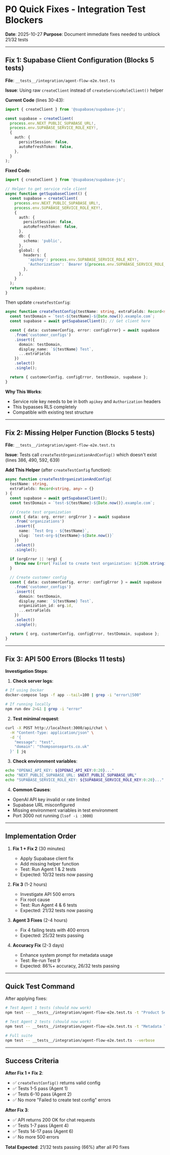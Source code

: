 # P0 Quick Fixes - Integration Test Blockers

**Date**: 2025-10-27
**Purpose**: Document immediate fixes needed to unblock 21/32 tests

---

## Fix 1: Supabase Client Configuration (Blocks 5 tests)

**File**: `__tests__/integration/agent-flow-e2e.test.ts`

**Issue**: Using raw `createClient` instead of `createServiceRoleClient()` helper

**Current Code** (lines 30-43):
```typescript
import { createClient } from '@supabase/supabase-js';

const supabase = createClient(
  process.env.NEXT_PUBLIC_SUPABASE_URL!,
  process.env.SUPABASE_SERVICE_ROLE_KEY!,
  {
    auth: {
      persistSession: false,
      autoRefreshToken: false,
    },
  }
);
```

**Fixed Code**:
```typescript
import { createClient } from '@supabase/supabase-js';

// Helper to get service role client
async function getSupabaseClient() {
  const supabase = createClient(
    process.env.NEXT_PUBLIC_SUPABASE_URL!,
    process.env.SUPABASE_SERVICE_ROLE_KEY!,
    {
      auth: {
        persistSession: false,
        autoRefreshToken: false,
      },
      db: {
        schema: 'public',
      },
      global: {
        headers: {
          'apikey': process.env.SUPABASE_SERVICE_ROLE_KEY!,
          'Authorization': `Bearer ${process.env.SUPABASE_SERVICE_ROLE_KEY!}`,
        },
      },
    }
  );
  return supabase;
}
```

Then update `createTestConfig`:
```typescript
async function createTestConfig(testName: string, extraFields: Record<string, any> = {}) {
  const testDomain = `test-${testName}-${Date.now()}.example.com`;
  const supabase = await getSupabaseClient(); // Get client here

  const { data: customerConfig, error: configError} = await supabase
    .from('customer_configs')
    .insert({
      domain: testDomain,
      display_name: `${testName} Test`,
      ...extraFields
    })
    .select()
    .single();

  return { customerConfig, configError, testDomain, supabase };
}
```

**Why This Works**:
- Service role key needs to be in both `apikey` and `Authorization` headers
- This bypasses RLS completely
- Compatible with existing test structure

---

## Fix 2: Missing Helper Function (Blocks 5 tests)

**File**: `__tests__/integration/agent-flow-e2e.test.ts`

**Issue**: Tests call `createTestOrganizationAndConfig()` which doesn't exist (lines 386, 490, 592, 639)

**Add This Helper** (after `createTestConfig` function):
```typescript
async function createTestOrganizationAndConfig(
  testName: string,
  extraFields: Record<string, any> = {}
) {
  const supabase = await getSupabaseClient();
  const testDomain = `test-${testName}-${Date.now()}.example.com`;

  // Create test organization
  const { data: org, error: orgError } = await supabase
    .from('organizations')
    .insert({
      name: `Test Org - ${testName}`,
      slug: `test-org-${testName}-${Date.now()}`
    })
    .select()
    .single();

  if (orgError || !org) {
    throw new Error(`Failed to create test organization: ${JSON.stringify(orgError)}`);
  }

  // Create customer config
  const { data: customerConfig, error: configError } = await supabase
    .from('customer_configs')
    .insert({
      domain: testDomain,
      display_name: `${testName} Test`,
      organization_id: org.id,
      ...extraFields
    })
    .select()
    .single();

  return { org, customerConfig, configError, testDomain, supabase };
}
```

---

## Fix 3: API 500 Errors (Blocks 11 tests)

**Investigation Steps**:

1. **Check server logs**:
```bash
# If using Docker
docker-compose logs -f app --tail=100 | grep -i "error\|500"

# If running locally
npm run dev 2>&1 | grep -i "error"
```

2. **Test minimal request**:
```bash
curl -X POST http://localhost:3000/api/chat \
  -H "Content-Type: application/json" \
  -d '{
    "message": "test",
    "domain": "thompsonseparts.co.uk"
  }' | jq
```

3. **Check environment variables**:
```bash
echo "OPENAI_API_KEY: ${OPENAI_API_KEY:0:20}..."
echo "NEXT_PUBLIC_SUPABASE_URL: $NEXT_PUBLIC_SUPABASE_URL"
echo "SUPABASE_SERVICE_ROLE_KEY: ${SUPABASE_SERVICE_ROLE_KEY:0:20}..."
```

4. **Common Causes**:
- OpenAI API key invalid or rate limited
- Supabase URL misconfigured
- Missing environment variables in test environment
- Port 3000 not running (`lsof -i :3000`)

---

## Implementation Order

1. **Fix 1 + Fix 2** (30 minutes)
   - Apply Supabase client fix
   - Add missing helper function
   - Test: Run Agent 1 & 2 tests
   - Expected: 10/32 tests now passing

2. **Fix 3** (1-2 hours)
   - Investigate API 500 errors
   - Fix root cause
   - Test: Run Agent 4 & 6 tests
   - Expected: 21/32 tests now passing

3. **Agent 3 Fixes** (2-4 hours)
   - Fix 4 failing tests with 400 errors
   - Expected: 25/32 tests passing

4. **Accuracy Fix** (2-3 days)
   - Enhance system prompt for metadata usage
   - Test: Re-run Test 9
   - Expected: 86%+ accuracy, 26/32 tests passing

---

## Quick Test Command

After applying fixes:
```bash
# Test Agent 1 tests (should now work)
npm test -- __tests__/integration/agent-flow-e2e.test.ts -t "Product Search Flow"

# Test Agent 2 tests (should now work)
npm test -- __tests__/integration/agent-flow-e2e.test.ts -t "Metadata Tracking|Commerce Provider"

# Full suite
npm test -- __tests__/integration/agent-flow-e2e.test.ts --verbose
```

---

## Success Criteria

**After Fix 1 + Fix 2**:
- ✅ `createTestConfig()` returns valid config
- ✅ Tests 1-5 pass (Agent 1)
- ✅ Tests 6-10 pass (Agent 2)
- ✅ No more "Failed to create test config" errors

**After Fix 3**:
- ✅ API returns 200 OK for chat requests
- ✅ Tests 1-7 pass (Agent 4)
- ✅ Tests 14-17 pass (Agent 6)
- ✅ No more 500 errors

**Total Expected**: 21/32 tests passing (66%) after all P0 fixes
